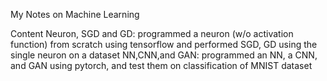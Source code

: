 My Notes on Machine Learning

Content
Neuron, SGD and GD: programmed a neuron (w/o activation function) from scratch using tensorflow and performed SGD, GD using the single neuron on a dataset
NN,CNN,and GAN: programmed an NN, a CNN, and GAN using pytorch, and test them on classification of MNIST dataset
